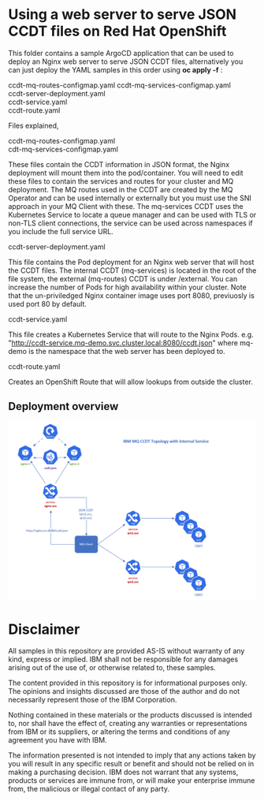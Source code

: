 # Using a web server to serve JSON CCDT files on Red Hat OpenShift

This folder contains a sample ArgoCD application that can be used to deploy an Nginx web server to serve JSON CCDT files, alternatively you can just deploy the YAML samples in this order using **oc apply -f** :

ccdt-mq-routes-configmap.yaml
ccdt-mq-services-configmap.yaml  
ccdt-server-deployment.yaml  
ccdt-service.yaml  
ccdt-route.yaml

Files explained,

ccdt-mq-routes-configmap.yaml  
cdt-mq-services-configmap.yaml

These files contain the CCDT information in JSON format, the Nginx deployment will mount them into the pod/container. You will need to edit these files to contain the services and routes for your cluster and MQ deployment. The MQ routes used in the CCDT are created by the MQ Operator and can be used internally or externally but you must use the SNI approach in your MQ Client with these. The mq-services CCDT uses the Kubernetes Service to locate a queue manager and can be used with TLS or non-TLS client connections, the service can be used across namespaces if you include the full service URL.

ccdt-server-deployment.yaml

This file contains the Pod deployment for an Nginx web server that will host the CCDT files. The internal CCDT (mq-services) is located in the root of the file system, the external (mq-routes) CCDT is under /external. You can increase the number of Pods for high availability within your cluster. Note that the un-priviledged Nginx container image uses port 8080, previuosly is used port 80 by default.

ccdt-service.yaml

This file creates a Kubernetes Service that will route to the Nginx Pods. e.g. "http://ccdt-service.mq-demo.svc.cluster.local:8080/ccdt.json" where mq-demo is the namespace that the web server has been deployed to.

ccdt-route.yaml

Creates an OpenShift Route that will allow lookups from outside the cluster.

## Deployment overview

![alt text](https://github.com/ibm-messaging/mq-gitops-samples/blob/main/ccdt-deployment/images/nginx-deploy.png)


# Disclaimer  
All samples in this repository are provided AS-IS without warranty of any kind, express or implied.  IBM shall not be responsible for any damages arising out of the use of, or otherwise related to, these samples.

The content provided in this repository is for informational purposes only. The opinions and insights discussed are those of the author and do not necessarily represent those of the IBM Corporation.

Nothing contained in these materials or the products discussed is intended to, nor shall have the effect of, creating any warranties or representations from IBM or its suppliers, or altering the terms and conditions of any agreement you have with IBM.

The information presented is not intended to imply that any actions taken by you will result in any specific result or benefit and should not be relied on in making a purchasing decision. IBM does not warrant that any systems, products or services are immune from, or will make your enterprise immune from, the malicious or illegal contact of any party.